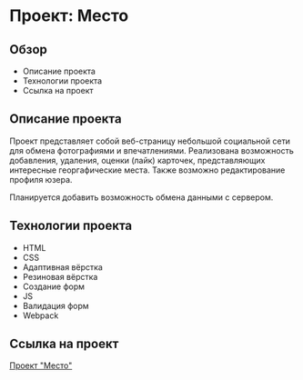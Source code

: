 # Проект: Место

## Обзор

* Описание проекта
* Технологии проекта
* Ссылка на проект

## Описание проекта

Проект представляет собой веб-страницу небольшой социальной сети для обмена фотографиями и впечатлениями.
Реализована возможность добавления, удаления, оценки (лайк) карточек, представляющих интересные георгафические места. Также возможно редактирование профиля юзера.

Планируется добавить возможность обмена данными с сервером.


## Технологии проекта

* HTML
* CSS
* Адаптивная вёрстка
* Резиновая вёрстка
* Создание форм
* JS
* Валидация форм
* Webpack

## Ссылка на проект

[Проект "Место"](https://lizonkisel.github.io/mesto-project/)

